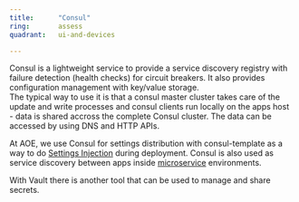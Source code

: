 ```yaml
---
title:      "Consul"
ring:       assess
quadrant:   ui-and-devices

---
```

Consul is a lightweight service to provide a service discovery registry with failure detection (health checks) for circuit breakers. It also provides configuration management with key/value storage.\
The typical way to use it is that a consul master cluster takes care of the update and write processes and consul clients run locally on the apps host - data is shared accross the complete Consul cluster. The data can be accessed by using DNS and HTTP APIs.

At AOE, we use Consul for settings distribution with consul-template as a way to do [Settings Injection](/infrastructure-and-operational-technology/settings-injection.html) during deployment. Consul is also used as service discovery between apps inside [microservice](/infrastructure-and-operational-technology/microservices.html) environments.

With Vault there is another tool that can be used to manage and share secrets.
